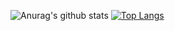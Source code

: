 ![Anurag's github stats](https://github-readme-stats.vercel.app/api?username=andriikushch&count_private=true)
[![Top Langs](https://github-readme-stats.vercel.app/api/top-langs/?username=andriikushch)](https://github.com/anuraghazra/github-readme-stats)

<!--
**andriikushch/andriikushch** is a ✨ _special_ ✨ repository because its `README.md` (this file) appears on your GitHub profile.

Here are some ideas to get you started:

- 🔭 I’m currently working on ...
- 🌱 I’m currently learning ...
- 👯 I’m looking to collaborate on ...
- 🤔 I’m looking for help with ...
- 💬 Ask me about ...
- 📫 How to reach me: ...
- 😄 Pronouns: ...
- ⚡ Fun fact: ...
-->
